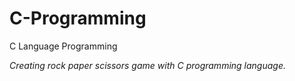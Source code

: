 # C-Programming
C Language Programming

*Creating rock paper scissors game with C programming language.*
